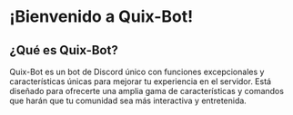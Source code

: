 # ¡Bienvenido a Quix-Bot!

## ¿Qué es Quix-Bot?

Quix-Bot es un bot de Discord único con funciones excepcionales y características únicas para mejorar tu experiencia en el servidor. Está diseñado para ofrecerte una amplia gama de características y comandos que harán que tu comunidad sea más interactiva y entretenida.
